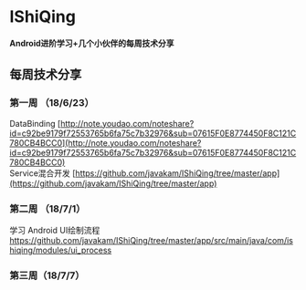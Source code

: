 # IShiQing
**Android进阶学习+几个小伙伴的每周技术分享**

## 每周技术分享
### 第一周 （18/6/23）
DataBinding  [http://note.youdao.com/noteshare?id=c92be9179f72553765b6fa75c7b32976&sub=07615F0E8774450F8C121C780CB4BCC0](http://note.youdao.com/noteshare?id=c92be9179f72553765b6fa75c7b32976&sub=07615F0E8774450F8C121C780CB4BCC0) <br>
Service混合开发 [https://github.com/javakam/IShiQing/tree/master/app](https://github.com/javakam/IShiQing/tree/master/app)

### 第二周 （18/7/1）
学习 Android UI绘制流程
https://github.com/javakam/IShiQing/tree/master/app/src/main/java/com/ishiqing/modules/ui_process

### 第三周（18/7/7）

